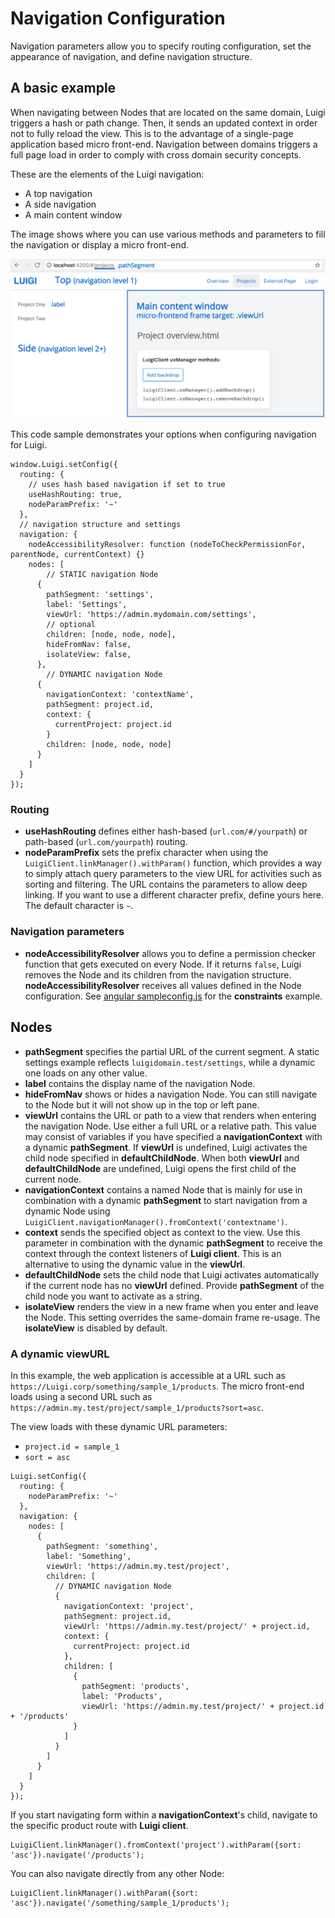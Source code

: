 # Navigation Configuration

Navigation parameters allow you to specify routing configuration, set the appearance of navigation, and define navigation structure. 

## A basic example

When navigating between Nodes that are located on the same domain, Luigi triggers a hash or path change. Then, it sends an updated context in order not to fully reload the view. This is to the advantage of a single-page application based micro front-end. Navigation between domains triggers a full page load in order to comply with cross domain security concepts.

These are the elements of the Luigi navigation:

- A top navigation
- A side navigation
- A main content window

The image shows where you can use various methods and parameters to fill the navigation or display a micro front-end.  

![Navigation layout](assets/navigation-structure.png)

This code sample demonstrates your options when configuring navigation for Luigi. 

````
window.Luigi.setConfig({
  routing: {
    // uses hash based navigation if set to true
    useHashRouting: true,
    nodeParamPrefix: '~'
  },
  // navigation structure and settings
  navigation: {
    nodeAccessibilityResolver: function (nodeToCheckPermissionFor, parentNode, currentContext) {}
    nodes: [
        // STATIC navigation Node
      {
        pathSegment: 'settings',
        label: 'Settings',
        viewUrl: 'https://admin.mydomain.com/settings',
        // optional
        children: [node, node, node],
        hideFromNav: false,
        isolateView: false,
      },
        // DYNAMIC navigation Node
      {
        navigationContext: 'contextName',
        pathSegment: project.id,
        context: {
          currentProject: project.id
        }
        children: [node, node, node]
      }
    ]
  }
});
````
### Routing

- **useHashRouting** defines either hash-based (`url.com/#/yourpath`) or path-based (`url.com/yourpath`) routing.
- **nodeParamPrefix** sets the prefix character when using the `LuigiClient.linkManager().withParam()` function, which provides a way to simply attach query parameters to the view URL for activities such as sorting and filtering.  The URL contains the parameters to allow deep linking. If you want to use a different character prefix, define yours here. The default character is `~`.

### Navigation parameters

- **nodeAccessibilityResolver** allows you to define a permission checker function that gets executed on every Node. If it returns `false`, Luigi removes the Node and its children from the navigation structure.
**nodeAccessibilityResolver** receives all values defined in the Node configuration. See [angular sampleconfig.js](../core/examples/luigi-sample-angular/src/assets/sampleconfig.js) for the **constraints** example.

## Nodes

- **pathSegment** specifies the partial URL of the current segment. A static settings example reflects `luigidomain.test/settings`, while a dynamic one loads on any other value.
- **label** contains the display name of the navigation Node.
- **hideFromNav** shows or hides a navigation Node. You can still navigate to the Node but it will not show up in the top or left pane.
- **viewUrl** contains the URL or path to a view that renders when entering the navigation Node. Use either a full URL or a relative path. This value may consist of variables if you have specified a **navigationContext** with a dynamic **pathSegment**. If **viewUrl** is undefined, Luigi activates the child node specified in **defaultChildNode**. When both **viewUrl** and **defaultChildNode** are undefined, Luigi opens the first child of the current node.
- **navigationContext** contains a named Node that is mainly for use in combination with a dynamic **pathSegment** to start navigation from a dynamic Node using ` LuigiClient.navigationManager().fromContext('contextname')`.
- **context** sends the specified object as context to the view. Use this parameter in combination with the dynamic **pathSegment** to receive the context through the context listeners of **Luigi client**. This is an alternative to using the dynamic value in the **viewUrl**.
- **defaultChildNode** sets the child node that Luigi activates automatically if the current node has no **viewUrl** defined. Provide **pathSegment** of the child node you want to activate as a string.
- **isolateView** renders the view in a new frame when you enter and leave the Node. This setting overrides the same-domain frame re-usage. The **isolateView** is disabled by default.

### A dynamic viewURL

In this example, the web application is accessible at a URL such as `https://Luigi.corp/something/sample_1/products`. The micro front-end loads using a second URL such as `https://admin.my.test/project/sample_1/products?sort=asc`.

The view loads with these dynamic URL parameters:

- `project.id = sample_1`
- `sort = asc`

````
Luigi.setConfig({
  routing: {
    nodeParamPrefix: '~'
  },
  navigation: {
    nodes: [
      {
        pathSegment: 'something',
        label: 'Something',
        viewUrl: 'https://admin.my.test/project',
        children: [
          // DYNAMIC navigation Node
          {
            navigationContext: 'project',
            pathSegment: project.id,
            viewUrl: 'https://admin.my.test/project/' + project.id,
            context: {
              currentProject: project.id
            },
            children: [
              {
                pathSegment: 'products',
                label: 'Products',
                viewUrl: 'https://admin.my.test/project/' + project.id + '/products'
              }
            ]
          }
        ]
      }
    ]
  }
});
````
If you start navigating form within a **navigationContext**'s child, navigate to the specific product route with **Luigi client**.

````
LuigiClient.linkManager().fromContext('project').withParam({sort: 'asc'}).navigate('/products');
````

You can also navigate directly from any other Node:

````
LuigiClient.linkManager().withParam({sort: 'asc'}).navigate('/something/sample_1/products');
````
